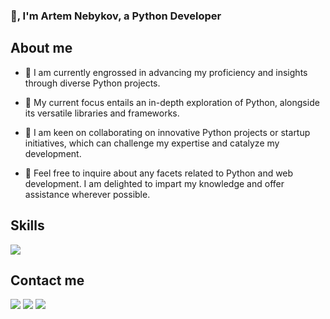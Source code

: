### 👋, I'm Artem Nebykov, a Python Developer

## About me

- 🔭 I am currently engrossed in advancing my proficiency and insights through diverse Python projects.

- 🌱 My current focus entails an in-depth exploration of Python, alongside its versatile libraries and frameworks.

- 👯 I am keen on collaborating on innovative Python projects or startup initiatives, which can challenge my expertise and catalyze my development.

- 💬 Feel free to inquire about any facets related to Python and web development. I am delighted to impart my knowledge and offer assistance wherever possible.


## Skills
<p>
  <a href="https://skillicons.dev">
    <img src="https://skillicons.dev/icons?i=python,django,docker,git,postgres,postman,sqlite,linux,html,css,vscode, " />
  </a>
</p>


## Contact me
<p>
  <a href="https://www.linkedin.com/in/nbkrtm/"><img src="https://img.shields.io/badge/LinkedIn-0077B5?style=for-the-badge&logo=linkedin&logoColor=white"></a> 
  <a href="https://t.me/nbkrtm"><img src="https://img.shields.io/badge/Telegram-2CA5E0?style=for-the-badge&logo=telegram&logoColor=white"></a> 
  <a href="mailto:nbkrtm2000@icloud.com"><img src="https://img.shields.io/badge/Gmail-D14836?style=for-the-badge&logo=gmail&logoColor=white"></a> 
  <br>
</p>
